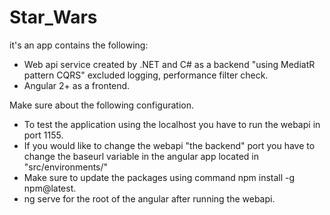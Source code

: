 # Star_Wars
it's an app contains the following:
- Web api service created by .NET and C# as a backend "using MediatR pattern CQRS" excluded logging, performance filter check.
- Angular 2+ as a frontend.

Make sure about the following configuration.
- To test the application using the localhost you have to run the webapi in port 1155.
- If you would like to change the webapi "the backend" port you have to change the baseurl variable in the angular app located in "src/environments/"
- Make sure to update the packages using command npm install -g npm@latest.
- ng serve for the root of the angular after running the webapi.
